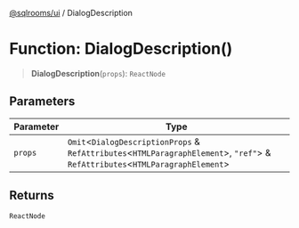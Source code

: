 [@sqlrooms/ui](../index.md) / DialogDescription

# Function: DialogDescription()

> **DialogDescription**(`props`): `ReactNode`

## Parameters

| Parameter | Type |
| ------ | ------ |
| `props` | `Omit`\<`DialogDescriptionProps` & `RefAttributes`\<`HTMLParagraphElement`\>, `"ref"`\> & `RefAttributes`\<`HTMLParagraphElement`\> |

## Returns

`ReactNode`
